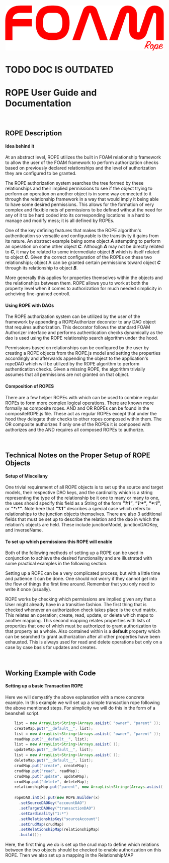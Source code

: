 ![ROPE Logo](rope.png)

# TODO DOC IS OUTDATED
# ROPE User Guide and Documentation

&nbsp;

## ROPE Description

#### Idea behind it

At an abstract level, ROPE utilizes the built in FOAM relationship framework to allow the user of the FOAM framework to perform authorization checks based on previously declared relationships and the level of authorization they are configured to be granted.

The ROPE authorization system searches the tree formed by these relationships and their implied permissions to see if the object trying to perform an operation on another object is in some way connected to it through the relationship framework in a way that would imply it being able to have some desired permissions. This allows for the formation of very complex and flexible nets of permissions to be defined without the need for any of it to be hard coded into its corresponding locations in a hard to manage and modify mess; it is all defined by ROPEs.

One of the key defining features that makes the ROPE algorithm's authentication so versatile and configurable is the transitivity it gains from its nature. An abstract example being some object ***A*** attempting to perform an operation on some other object ***C***. Although ***A*** may not be directly related to ***C***, it may be related to some intermediate object ***B*** which is itself related to object ***C***. Given the correct configuration of the ROPEs on these two relationships; object A can be granted certain permissions toward object ***C*** through its relationship to object ***B***.

More generally this applies for properties themselves within the objects and the relationships between them. ROPE allows you to work at both the property level when it comes to authorization for much needed simplicity in acheiving fine-grained controll. 

#### Using ROPE with DAOs

The ROPE authorization system can be utilized by the user of the framework by appending a ROPEAuthorizer decorator to any DAO object that requires authorization. This decorator follows the standard FOAM Authorizer interface and performs authentication checks dynamically as the dao is used using the ROPE relationship search algorithm under the hood.

Permissions based on relationships can be configured by the user by creating a ROPE objects from the ROPE.js model and setting the properties accordingly and afterwards appending the object to the application's ropeDAO which will be utilized by the ROPE algorithm to perform authentication checks. Given a missing ROPE, the algorithm trivially assumes that all permissions are not granted on that object.

#### Composition of ROPES

There are a few helper ROPEs with which can be used to combine regular ROPEs to form more complex logical operations. There are known more formally as composite ropes. AND and OR ROPEs can be found in the compositeROPE.js file. These act as regular ROPEs except that under the hood they delegate their checks to other ropes composed within them. The OR composite authorizes if only one of the ROPEs it is composed with authorizes and the AND requires all composed ROPEs to authorize. 

&nbsp;
&nbsp;

## Technical Notes on the Proper Setup of ROPE Objects

#### Setup of Miscellany

One trivial requirement of all ROPE objects is to set up the source and target models, their respective DAO keys, and the cardinality which is a string representing the type of the relationship be it one to many or many to one, the uses should specify this field as a String of the form ***"1:1"***, ***"1:\*"***, ***"\*:1"***, or ***"\*:\*"***. Note here that ***"1:1"*** describes a special case which refers to relationships to the junction objects themselves. There are also 3 additional fields that must be set up to describe the relation and the dao in which the relation's objects are held. These include junctionModel, junctionDAOKey, and inverseName.

#### To set up which permissions this ROPE will enable

Both of the following methods of setting up a ROPE can be used in conjunction to achieve the desired functionality and are illustrated with some practical examples in the following section.

Setting up a ROPE can be a very complicated process; but with a little time and patience it can be done. One should not worry if they cannot get into the flow of things the first time around. Remember that you only need to write it once (usually).

ROPE works by checking which permissions are implied given any that a User might already have in a transitive fashion. The first thing that is checked whenever an authorization check takes place is the crud matrix. This relates an operation; create, read, update, or delete which maps to another mapping. This second mapping relates properties with lists of properties that one of which must be authorized to grant authorization to that property as a whole. Also contained within is a __default__ property which can be searched to grant authorization after all other properties have been exhausted. This is always used for read and delete operations but only on a case by case basis for updates and creates.

&nbsp;
&nbsp;

## Working Example with Code

#### Setting up a basic Transaction ROPE

Here we will demystify the above explanation with a more concrete example. In this example we will set up a simple transaction rope following the above mentioned steps. For simplicity we will do this in the form of a beanshell script.

``` java
    list = new ArrayList<String>(Arrays.asList( "owner", "parent" )); 
    createMap.put("__default__", list);
    list = new ArrayList<String>(Arrays.asList( "owner", "parent" ));
    readMap.put("__default__", list);
    list = new ArrayList<String>(Arrays.asList( ));
    updateMap.put("__default__", list);
    list = new ArrayList<String>(Arrays.asList( ));
    deleteMap.put("__default__", list);
    crudMap.put("create", createMap);
    crudMap.put("read", readMap);
    crudMap.put("update", updateMap);
    crudMap.put("delete", deleteMap);
    relationshipMap.put("parent", new ArrayList<String>(Arrays.asList( "owner", "parent" )));

    ropeDAO.inX(x).put(new ROPE.Builder(x)
      .setSourceDAOKey("accountDAO")
      .setTargetDAOKey("transactionDAO")
      .setCardinality("1:*")
      .setRelationshipKey("sourceAccount")
      .setCrudMap(crudMap)           
      .setRelationshipMap(relationshipMap)   
      .build());
```

Here, the first thing we do is set up the crud map to define which relations between the two objects should be checked to enable authorization on this ROPE. Then we also set up a mapping in the RelationshipMAP
